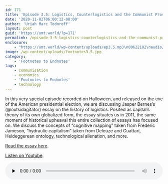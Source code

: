 ```yaml
---
id: 171
title: 'Episode 3.5: Logistics, Counterlogistics and the Communist Prospect'
date: '2020-11-02T06:00:12-08:00'
author: 'Uriah Marc Todoroff'
layout: post
guid: 'https://umt.world/?p=171'
permalink: /episode-3-5-logistics-counterlogistics-and-the-communist-prospect/
enclosure:
    - "https://umt.world/wp-content/uploads/ep3.5.mp3\n80622102\naudio/mpeg\n"
image: /wp-content/uploads/footnotes3.5.jpg
category:
    - 'Footnotes to Endnotes'
tags:
    - communisation
    - economics
    - 'Footnotes to Endnotes'
    - technology
---
```


In this very special episode recorded on Halloween, and released on the eve of the American presidential election, we are discussing Jasper Bernes’s (@outsidagitator) essay on the history of logistics. Posited as capital’s theory of its own globalized form, the essay situates us in 2011, the same moment of historical upheaval this entire collection of essays has focused on. We discuss the concepts of “cognitive mapping” taken from Frederic Jameson, “hydraulic capitalism” taken from Deleuze and Guattari, Heideggerean ontology, technological alienation, and more.

[Read the essay here](https://endnotes.org.uk/issues/3/en/jasper-bernes-logistics-counterlogistics-and-the-communist-prospect).

[Listen on Youtube](https://youtu.be/BIstLJwMOok).

<audio class="wp-audio-shortcode" controls="controls" id="audio-171-12" preload="none" style="width: 100%;"><source src="https://umt.world/wp-content/uploads/ep3.5.mp3?_=12" type="audio/mpeg"></source><https://umt.world/wp-content/uploads/ep3.5.mp3></audio>